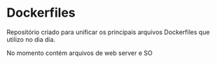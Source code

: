 <h1> Dockerfiles</h1>

 <p>Repositório criado para unificar os principais arquivos Dockerfiles que utilizo no dia dia. </p>
 <p> No momento contém arquivos de web server e SO </p>
